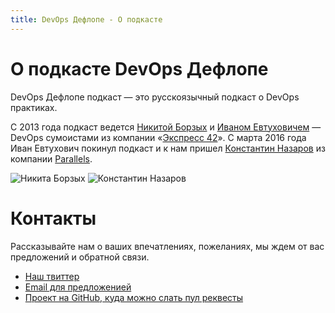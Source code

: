 ```yaml
---
title: DevOps Дефлопе - О подкасте
---
```


# О подкасте DevOps Дефлопе

DevOps Дефлопе подкаст — это русскоязычный подкаст о DevOps практиках.

С 2013 года подкаст ведется [Никитой Борзых](https://twitter.com/ex_sample) и
[Иваном Евтуховичем](http://evtuhovich.ru/about) — DevOps сумоистами из компании
«[Экспресс 42](http://express42.com)». С марта 2016 года Иван Евтухович покинул подкаст и к нам пришел [Константин Назаров](https://twitter.com/racktear) из компании [Parallels](http://parallels.ru).

<div>
  <img src="/images/sample.png" title="Никита Борзых" />
  <img src="/images/racktear.jpg" title="Константин Назаров" />
</div>

# Контакты

Рассказывайте нам о ваших впечатлениях, пожеланиях, мы ждем от вас предложений и обратной связи.

* [Наш твиттер](https://twitter.com/devopsdeflope)
* [Email для предложенией](mailto:input@devopsdeflope.ru)
* [Проект на GitHub, куда можно слать пул реквесты](https://github.com/devopsdeflope-podcast/deflope)

